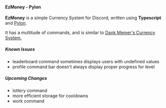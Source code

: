 #### EzMoney - Pylon

**EzMoney** is a simple Currency System for Discord, written using **Typescript** and [Pylon](https://pylon.bot).

It has a multitude of commands, and is similar to [Dank Memer's Currency System.](https://dankmemer.lol)

##### Known Issues
- leaderboard command sometimes displays users with undefined values
- profile command bar doesn't always display proper progress for level

##### Upcoming Changes
- lottery command
- more efficient storage for cooldowns
- work command